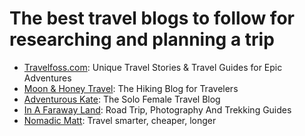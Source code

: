 # The best travel blogs to follow for researching and planning a trip

- [Travelfoss.com](https://www.travelfoss.com/): Unique Travel Stories & Travel Guides for Epic Adventures 
- [Moon & Honey Travel](https://www.moonhoneytravel.com/): The Hiking Blog for Travelers
- [Adventurous Kate](https://www.adventurouskate.com/): The Solo Female Travel Blog
- [In A Faraway Land](https://inafarawayland.com/): Road Trip, Photography And Trekking Guides
- [Nomadic Matt](https://www.nomadicmatt.com/): Travel smarter, cheaper, longer
